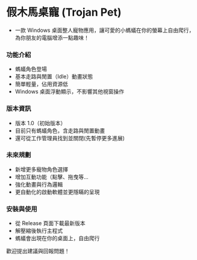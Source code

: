 # 假木馬桌寵 (Trojan Pet)
- 一款 Windows 桌面整人寵物應用，讓可愛的小螞蟻在你的螢幕上自由爬行，為你朋友的電腦增添一點趣味！

### 功能介紹 
- 螞蟻角色登場 
- 基本走路與閒置（Idle）動畫狀態 
- 簡單輕量，佔用資源低 
- Windows 桌面浮動顯示，不影響其他視窗操作

### 版本資訊
- 版本 1.0（初始版本） 
- 目前只有螞蟻角色，含走路與閒置動畫 
- 還可從工作管理員找到並關閉(先暫停更多進展)

### 未來規劃
- 新增更多寵物角色選擇
- 增加互動功能（點擊、拖曳等...
- 強化動畫與行為邏輯
- 更自動化的啟動軟體並更隱瞞的呈現

### 安裝與使用
- 從 Release 頁面下載最新版本
- 解壓縮後執行主程式
- 螞蟻會出現在你的桌面上，自由爬行

歡迎提出建議與回報問題！
